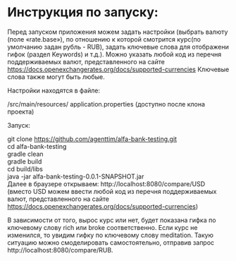 # Инструкция по запуску: #
Перед запуском приложения можем задать настройки (выбрать валюту (поле «rate.base»), по отношению к которой смотрится курс(по умолчанию задан рубль - RUB), задать ключевые слова для отображени гифок (раздел Keywords) и т.д.). Можно указать любой код из перечня поддерживаемых валют, представленного на сайте https://docs.openexchangerates.org/docs/supported-currencies Ключевые слова также могут быть любые.

Настройки находятся в файле:

/src/main/resources/ application.properties (доступно после клона проекта)

Запуск:

git clone https://github.com/agenttim/alfa-bank-testing.git </br>
cd alfa-bank-testing </br>
gradle clean </br>
gradle build </br>
cd build/libs </br>
java -jar alfa-bank-testing-0.0.1-SNAPSHOT.jar </br>
Далее в браузере открываем: http://localhost:8080/compare/USD </br>
(вместо USD можем ввести любой код из перечня поддерживаемых валют, представленного на сайте https://docs.openexchangerates.org/docs/supported-currencies)

В зависимости от того, вырос курс или нет, будет показана гифка по ключевому слову rich или broke соответственно. Если курс не изменился, то увидим гифку по ключевому слову meditation. Такую ситуацию можно смоделировать самостоятельно, отправив запрос http://localhost:8080/compare/RUB.